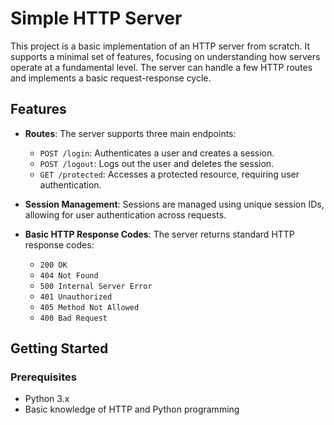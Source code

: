 # Simple HTTP Server

This project is a basic implementation of an HTTP server from scratch. It supports a minimal set of features, focusing on understanding how servers operate at a fundamental level. The server can handle a few HTTP routes and implements a basic request-response cycle.

## Features

- **Routes**: The server supports three main endpoints:
  - `POST /login`: Authenticates a user and creates a session.
  - `POST /logout`: Logs out the user and deletes the session.
  - `GET /protected`: Accesses a protected resource, requiring user authentication.

- **Session Management**: Sessions are managed using unique session IDs, allowing for user authentication across requests.

- **Basic HTTP Response Codes**: The server returns standard HTTP response codes:
  - `200 OK`
  - `404 Not Found`
  - `500 Internal Server Error`
  - `401 Unauthorized`
  - `405 Method Not Allowed`
  - `400 Bad Request`

## Getting Started

### Prerequisites

- Python 3.x
- Basic knowledge of HTTP and Python programming

